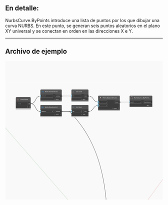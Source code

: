 ## En detalle:
NurbsCurve.ByPoints introduce una lista de puntos por los que dibujar una curva NURBS. En este punto, se generan seis puntos aleatorios en el plano XY universal y se conectan en orden en las direcciones X e Y.
___
## Archivo de ejemplo

![ByPoints (points)](./Autodesk.DesignScript.Geometry.NurbsCurve.ByPoints(points)_img.jpg)

